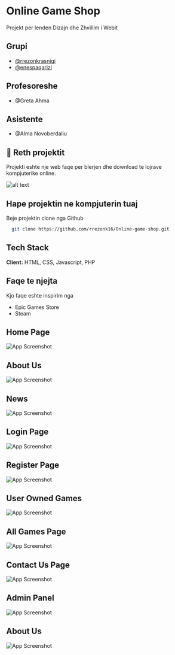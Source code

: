 # Online Game Shop

Projekt per lenden Dizajn dhe Zhvillim i Webit

## Grupi
- [@rrezonkrasniqi](https://www.github.com/rrezonk16)
- [@enespaqarizi](https://github.com/YyepPo)

## Profesoreshe
- @Greta Ahma

## Asistente

- @Alma Novoberdaliu


## 🚀 Reth projektit
Projekti eshte nje web faqe per blerjen dhe download te lojrave kompjuterike online.

![alt text](https://online-game-shop-screenshots.s3.us-east-2.amazonaws.com/logo.png)

## Hape projektin ne kompjuterin tuaj

Beje projektin clone nga Github

```bash
  git clone https://github.com/rrezonk16/Online-game-shop.git
```



## Tech Stack

**Client:** HTML, CSS, Javascript, PHP



## Faqe te njejta

Kjo faqe eshte inspirim nga
- Epic Games Store
- Steam


## Home Page

![App Screenshot](https://online-game-shop-screenshots.s3.us-east-2.amazonaws.com/home_page.png)

## About Us

![App Screenshot](https://online-game-shop-screenshots.s3.us-east-2.amazonaws.com/About.png)

## News

![App Screenshot](https://online-game-shop-screenshots.s3.us-east-2.amazonaws.com/news.png)

## Login Page

![App Screenshot](https://online-game-shop-screenshots.s3.us-east-2.amazonaws.com/login.png)

## Register Page

![App Screenshot](https://online-game-shop-screenshots.s3.us-east-2.amazonaws.com/signp.png)

## User Owned Games

![App Screenshot](https://online-game-shop-screenshots.s3.us-east-2.amazonaws.com/Mygames.png)

## All Games Page

![App Screenshot](https://online-game-shop-screenshots.s3.us-east-2.amazonaws.com/Games.png)

## Contact Us Page

![App Screenshot](https://online-game-shop-screenshots.s3.us-east-2.amazonaws.com/contactus.png)

## Admin Panel

![App Screenshot](https://online-game-shop-screenshots.s3.us-east-2.amazonaws.com/Admin.png)

## About Us

![App Screenshot](https://online-game-shop-screenshots.s3.us-east-2.amazonaws.com/About.png)